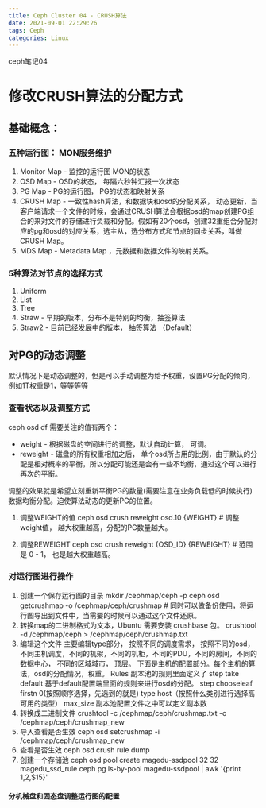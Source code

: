 ```yaml
---
title: Ceph Cluster 04 - CRUSH算法
date: 2021-09-01 22:29:26
tags: Ceph
categories: Linux
---
```


ceph笔记04

<!-- more -->

# 修改CRUSH算法的分配方式
## 基础概念： 
### 五种运行图： MON服务维护
1. Monitor Map - 监控的运行图 MON的状态
2. OSD Map - OSD的状态， 每隔六秒钟汇报一次状态
3. PG Map - PG的运行图， PG的状态和映射关系
4. CRUSH Map - 一致性hash算法，和数据块和osd的分配关系， 动态更新，当客户端请求一个文件的时候，会通过CRUSH算法会根据osd的map创建PG组合的来对文件的存储进行负载和分配。假如有20个osd，创建32重组合分配对应的pg和osd的对应关系，选主从，选分布方式和节点的同步关系，叫做CRUSH Map。
5. MDS Map - Metadata Map ，元数据和数据文件的映射关系。
### 5种算法对节点的选择方式
1. Uniform
2. List 
3. Tree
4. Straw - 早期的版本，分布不是特别的均衡，抽签算法
5. Straw2 - 目前已经发展中的版本， 抽签算法 （Default）

## 对PG的动态调整
默认情况下是动态调整的，但是可以手动调整为给予权重，设置PG分配的倾向，例如1T权重是1，等等等等
### 查看状态以及调整方式
ceph osd df 
需要关注的值有两个：
- weight - 根据磁盘的空间进行的调整，默认自动计算， 可调。
- reweight - 磁盘的所有权重相加之后， 单个osd所占用的比例，由于默认的分配是相对概率的平衡，所以分配可能还是会有一些不均衡，通过这个可以进行再次的平衡。

调整的效果就是希望立刻重新平衡PG的数量(需要注意在业务负载低的时候执行) 数据均衡分配。迫使算法动态的更新PG的位置。

1. 调整WEIGHT的值
ceph osd crush reweight osd.10 {WEIGHT} # 调整weight值， 越大权重越高，分配的PG数量越大。

2. 调整REWEIGHT
ceph osd crush reweight {OSD_ID} {REWEIGHT} # 范围是 0 - 1， 也是越大权重越高。

### 对运行图进行操作
1. 创建一个保存运行图的目录
mkdir /cephmap/ceph -p 
ceph osd getcrushmap -o /cephmap/ceph/crushmap  # 同时可以做备份使用，将运行图导出到文件中，当需要的时候可以通过这个文件还原。
2. 转换map的二进制格式为文本，Ubuntu 需要安装 crushbase 包。
crushtool -d /cephmap/ceph > /cephmap/ceph/crushmap.txt
3. 编辑这个文件
主要编辑type部分， 按照不同的调度需求，
按照不同的osd，不同主机调度，不同的机架，不同的机柜，不同的PDU，不同的房间，不同的数据中心， 不同的区域城市， 顶层。
下面是主机的配置部分。每个主机的算法，osd的分配情况，权重。
Rules 副本池的规则里面定义了 
step take default  基于default配置端里面的规则来进行osd的分配。
step chooseleaf firstn 0(按照顺序选择，先选到的就是) type host（按照什么类别进行选择高可用的类型）
max_size 副本池配置文件之中可以定义副本数
4. 转换成二进制文件
crushtool -c /cephmap/ceph/crushmap.txt -o /cephmap/ceph/crushmap_new 
5. 导入查看是否生效
ceph osd setcrushmap -i /cephmap/ceph/crushmap_new
6. 查看是否生效
ceph osd crush rule dump
7. 创建一个存储池 
ceph osd pool create magedu-ssdpool 32 32 magedu_ssd_rule
ceph pg ls-by-pool  magedu-ssdpool | awk '{print $1,$2,$15}' 


#### 分机械盘和固态盘调整运行图的配置




